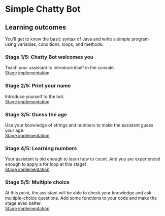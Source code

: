# Simple Chatty Bot
## Learning outcomes
You’ll get to know the basic syntax of Java and write a simple program using variables, conditions, loops, and methods.
### Stage 1/5: Chatty Bot welcomes you
Teach your assistant to introduce itself in the console.  
[Stage implementation](https://hyperskill.org/projects/113/stages/614/implement)
### Stage 2/5: Print your name
Introduce yourself to the bot.  
[Stage implementation](https://hyperskill.org/projects/113/stages/615/implement)
### Stage 3/5: Guess the age
Use your knowledge of strings and numbers to make the assistant guess your age.  
[Stage implementation](https://hyperskill.org/projects/113/stages/616/implement)
### Stage 4/5: Learning numbers
Your assistant is old enough to learn how to count. And you are experienced enough to apply a for loop at this stage!  
[Stage implementation](https://hyperskill.org/projects/113/stages/617/implement)
### Stage 5/5: Multiple choice
At this point, the assistant will be able to check your knowledge and ask multiple-choice questions. Add some functions to your code and make the stage even better.  
[Stage implementation](https://hyperskill.org/projects/113/stages/618/implement)
